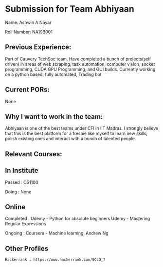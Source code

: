 Submission for Team Abhiyaan
============================

Name:
Ashwin A Nayar


Roll Number:
NA19B001


Previous Experience:
-------------------
Part of Cauvery TechSoc team.
Have completed a bunch of projects(self driven) in areas of web scraping, task automation, computer vision, socket programming, CUDA GPU Programming, and GUI builds.
Currently working on a python based, fully automated, Trading bot


Current PORs:
-------------
None


Why I want to work in the team:
------------------------------
Abhiyaan is one of the best teams under CFI in IIT Madras. I strongly believe that this is the best platform for a freshie like myself 
to learn new skills, polish existing ones and interact with a bunch of talented people.


Relevant Courses:
----------------

In Institute
------------
Passed : 
    CS1100
    
Doing : 
    None


Online
------
Completed : 
    Udemy - Python for absolute beginners
    Udemy - Mastering Regular Expressions
    
Ongoing : 
    Coursera - Machine learning, Andrew Ng
    
    
Other Profiles
--------------
    Hackerrank : https://www.hackerrank.com/SOLO_7
